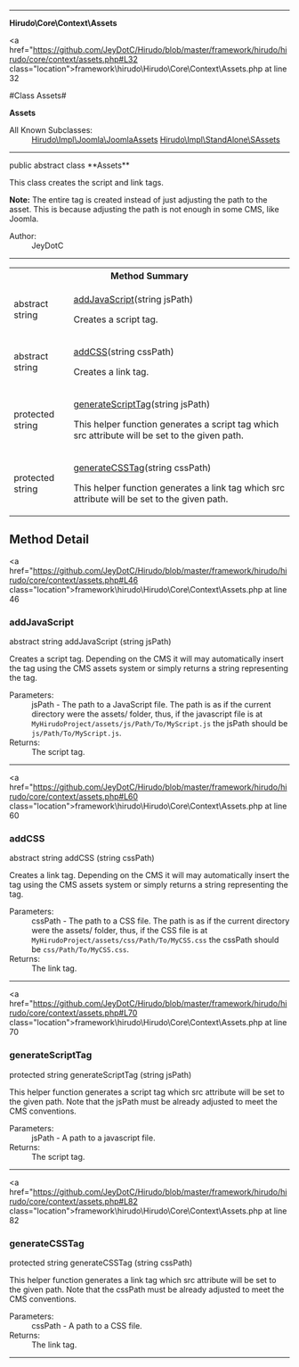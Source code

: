 
- - -

**Hirudo\Core\Context\Assets**


<a href="https://github.com/JeyDotC/Hirudo/blob/master/framework/hirudo/hirudo/core/context/assets.php#L32 class="location">framework\hirudo\Hirudo\Core\Context\Assets.php at line 32</a>

#Class Assets#

**Assets**


<dl>
<dt>All Known Subclasses:</dt>
<dd><a href="https://github.com/JeyDotC/Hirudo-docs/blob/master/hirudo/impl/joomla/joomlaassets.html">Hirudo\Impl\Joomla\JoomlaAssets</a> <a href="https://github.com/JeyDotC/Hirudo-docs/blob/master/hirudo/impl/standalone/sassets.html">Hirudo\Impl\StandAlone\SAssets</a> </dd>
</dl>



- - -

<p class="signature">public abstract  class **Assets**</p>

<div class="comment" id="overview_description"><p><p>This class creates the script and link tags.</p></p><p><p><strong>Note:</strong> The entire tag is created instead of just adjusting
the path to the asset. This is because adjusting the path is not enough in
some CMS, like Joomla.</p></p></div>

<dl>
<dt>Author:</dt>
<dd>JeyDotC</dd>
</dl>


- - -

<table id="summary_method">
<tr><th colspan="2">Method Summary</th></tr>
<tr>
<td><span class='k'>abstract </span> <span class='nx'>string</span></td>
<td class="description"><p class="name"><a href="#addjavascript">addJavaScript</a>(string jsPath)</p><p class="description">Creates a script tag. </p></td>
</tr>
<tr>
<td><span class='k'>abstract </span> <span class='nx'>string</span></td>
<td class="description"><p class="name"><a href="#addcss">addCSS</a>(string cssPath)</p><p class="description">Creates a link tag. </p></td>
</tr>
<tr>
<td><span class='k'>protected </span> <span class='nx'>string</span></td>
<td class="description"><p class="name"><a href="#generatescripttag">generateScriptTag</a>(string jsPath)</p><p class="description">This helper function generates a script tag which src attribute will
be set to the given path. </p></td>
</tr>
<tr>
<td><span class='k'>protected </span> <span class='nx'>string</span></td>
<td class="description"><p class="name"><a href="#generatecsstag">generateCSSTag</a>(string cssPath)</p><p class="description">This helper function generates a link tag which src attribute will
be set to the given path. </p></td>
</tr>
</table>

<h2 id="detail_method">Method Detail</h2>

<a href="https://github.com/JeyDotC/Hirudo/blob/master/framework/hirudo/hirudo/core/context/assets.php#L46 class="location">framework\hirudo\Hirudo\Core\Context\Assets.php at line 46</a>

<h3 id="addJavaScript()">addJavaScript</h3>
<span class='k'>abstract </span> <span class='nx'>string</span> <span class='nf'>addJavaScript</span> (string jsPath)

<div class="details">
<p><p>Creates a script tag. Depending on the CMS it will may automatically insert
the tag using the CMS assets system or simply returns a string representing
the tag.</p></p><dl>
<dt>Parameters:</dt>
<dd>jsPath - The path to a JavaScript file. The path is as if the current directory were the assets/ folder, thus, if the javascript file is at <code>MyHirudoProject/assets/js/Path/To/MyScript.js</code> the jsPath should be <code>js/Path/To/MyScript.js</code>.</dd>
<dt>Returns:</dt>
<dd>The script tag.</dd>
</dl>
</div>

- - -


<a href="https://github.com/JeyDotC/Hirudo/blob/master/framework/hirudo/hirudo/core/context/assets.php#L60 class="location">framework\hirudo\Hirudo\Core\Context\Assets.php at line 60</a>

<h3 id="addCSS()">addCSS</h3>
<span class='k'>abstract </span> <span class='nx'>string</span> <span class='nf'>addCSS</span> (string cssPath)

<div class="details">
<p><p>Creates a link tag. Depending on the CMS it will may automatically insert
the tag using the CMS assets system or simply returns a string representing
the tag.</p></p><dl>
<dt>Parameters:</dt>
<dd>cssPath - The path to a CSS file. The path is as if the current directory were the assets/ folder, thus, if the CSS file is at <code>MyHirudoProject/assets/css/Path/To/MyCSS.css</code> the cssPath should be <code>css/Path/To/MyCSS.css</code>.</dd>
<dt>Returns:</dt>
<dd>The link tag.</dd>
</dl>
</div>

- - -


<a href="https://github.com/JeyDotC/Hirudo/blob/master/framework/hirudo/hirudo/core/context/assets.php#L70 class="location">framework\hirudo\Hirudo\Core\Context\Assets.php at line 70</a>

<h3 id="generateScriptTag()">generateScriptTag</h3>
<span class='k'>protected </span> <span class='nx'>string</span> <span class='nf'>generateScriptTag</span> (string jsPath)

<div class="details">
<p>This helper function generates a script tag which src attribute will
be set to the given path. Note that the jsPath must be already adjusted
to meet the CMS conventions.</p><dl>
<dt>Parameters:</dt>
<dd>jsPath - A path to a javascript file.</dd>
<dt>Returns:</dt>
<dd>The script tag.</dd>
</dl>
</div>

- - -


<a href="https://github.com/JeyDotC/Hirudo/blob/master/framework/hirudo/hirudo/core/context/assets.php#L82 class="location">framework\hirudo\Hirudo\Core\Context\Assets.php at line 82</a>

<h3 id="generateCSSTag()">generateCSSTag</h3>
<span class='k'>protected </span> <span class='nx'>string</span> <span class='nf'>generateCSSTag</span> (string cssPath)

<div class="details">
<p>This helper function generates a link tag which src attribute will
be set to the given path. Note that the cssPath must be already adjusted
to meet the CMS conventions.</p><dl>
<dt>Parameters:</dt>
<dd>cssPath - A path to a CSS file.</dd>
<dt>Returns:</dt>
<dd>The link tag.</dd>
</dl>
</div>

- - -

